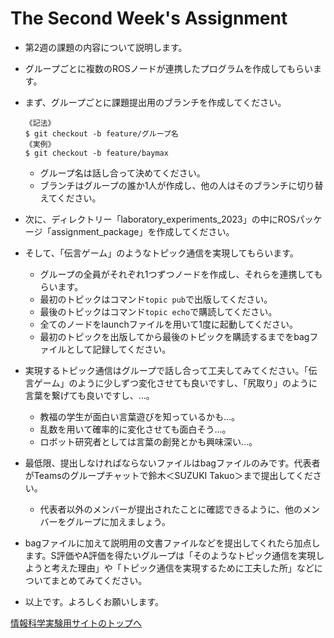 # The Second Week's Assignment

- 第2週の課題の内容について説明します。

- グループごとに複数のROSノードが連携したプログラムを作成してもらいます。

- まず、グループごとに課題提出用のブランチを作成してください。
    ```
    《記法》
    $ git checkout -b feature/グループ名
    《実例》
    $ git checkout -b feature/baymax
    ```
    - グループ名は話し合って決めてください。
    - ブランチはグループの誰か1人が作成し、他の人はそのブランチに切り替えてください。

- 次に、ディレクトリー「laboratory_experiments_2023」の中にROSパッケージ「assignment_package」を作成してください。

- そして、「伝言ゲーム」のようなトピック通信を実現してもらいます。
    - グループの全員がそれぞれ1つずつノードを作成し、それらを連携してもらいます。
    - 最初のトピックはコマンド`topic pub`で出版してください。
    - 最後のトピックはコマンド`topic echo`で購読してください。
    - 全てのノードをlaunchファイルを用いて1度に起動してください。
    - 最初のトピックを出版してから最後のトピックを購読するまでをbagファイルとして記録してください。

- 実現するトピック通信はグループで話し合って工夫してみてください。「伝言ゲーム」のように少しずつ変化させても良いですし、「尻取り」のように言葉を繋げても良いですし、…。
    - 教福の学生が面白い言葉遊びを知っているかも…。
    - 乱数を用いて確率的に変化させても面白そう…。
    - ロボット研究者としては言葉の創発とかも興味深い…。

- 最低限、提出しなければならないファイルはbagファイルのみです。代表者がTeamsのグループチャットで鈴木＜SUZUKI Takuo＞まで提出してください。
    - 代表者以外のメンバーが提出されたことに確認できるように、他のメンバーをグループに加えましょう。

- bagファイルに加えて説明用の文書ファイルなどを提出してくれたら加点します。S評価やA評価を得たいグループは「そのようなトピック通信を実現しようと考えた理由」や「トピック通信を実現するために工夫した所」などについてまとめてみてください。

- 以上です。よろしくお願いします。

[情報科学実験用サイトのトップへ](https://stl-apu.github.io/laboratory_experiments/)
